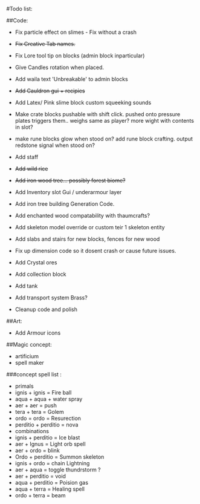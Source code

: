 #Todo list:

##Code:
* Fix particle effect on slimes - Fix without a crash
* ~~Fix Creative Tab names.~~
* Fix Lore tool tip on blocks (admin block inparticular)
* Give Candles rotation when placed.
* Add waila text 'Unbreakable' to admin blocks
* ~~Add Cauldron gui + recipies~~
* Add Latex/ Pink slime block custom squeeking sounds
* Make crate blocks pushable with shift click. pushed onto pressure plates triggers them.. weighs same as player? more wight with contents in slot?
* make rune blocks glow when stood on? add rune block crafting.  output redstone signal when stood on?
* Add staff
* ~~Add wild rice~~
* ~~Add iron wood tree... possibly forest biome?~~
* Add Inventory slot Gui / underarmour layer
* Add iron tree building Generation Code.
* Add enchanted wood compatability with thaumcrafts?
* Add skeleton model override or custom teir 1 skeleton entity
* Add slabs and stairs for new blocks, fences for new wood

* Fix up dimension code so it dosent crash or cause future issues.

* Add Crystal ores
* Add collection block
* Add tank
* Add transport system Brass?
* Cleanup code and polish

##Art:
* Add Armour icons


##Magic concept:
* artificium
* spell maker
 
###concept spell list :
* primals
* ignis + ignis = Fire ball
* aqua + aqua + water spray
* aer + aer = push
* tera + tera = Golem
* ordo = ordo = Resurection
* perditio + perditio = nova
* combinations
* ignis + perditio = Ice blast
* aer + Ignus = Light orb spell
* aer + ordo = blink
* Ordo + perditio = Summon skeleton
* ignis + ordo = chain Lightning
* aer + aqua = toggle thundrstorm ?
* aer + perditio = void
* aqua + perditio = Poision gas
* aqua + terra = Healing spell
* ordo + terra = beam
